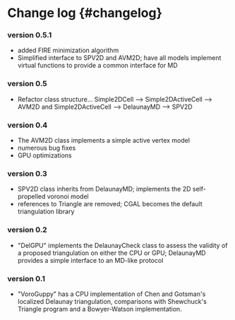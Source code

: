 # Change log {#changelog}


### version 0.5.1

* added FIRE minimization algorithm
* Simplified interface to SPV2D and AVM2D; have all models implement virtual functions to provide a
common interface for MD

### version 0.5

* Refactor class structure... Simple2DCell --> Simple2DActiveCell --> AVM2D and Simple2DActiveCell
--> DelaunayMD --> SPV2D

### version 0.4

* The AVM2D class implements a simple active vertex model
* numerous bug fixes
* GPU optimizations

### version 0.3

* SPV2D class inherits from DelaunayMD; implements the 2D self-propelled voronoi model
* references to Triangle are removed; CGAL becomes the default triangulation library

### version 0.2

* "DelGPU" implements the DelaunayCheck class to assess the validity of a proposed triangulation on
either the CPU or GPU; DelaunayMD provides a simple interface to an MD-like protocol

### version 0.1

* "VoroGuppy" has a CPU implementation of Chen and Gotsman's  localized Delaunay triangulation,
comparisons with Shewchuck's Triangle program and a Bowyer-Watson implementation.
